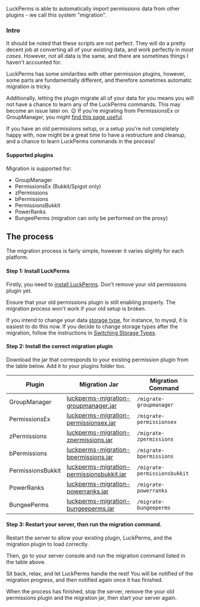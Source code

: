 LuckPerms is able to automatically import permissions data from other plugins - we call this system "migration".

### Intro
It should be noted that these scripts are not perfect. They will do a pretty decent job at converting all of your existing data, and work perfectly in *most cases*. However, not all data is the same, and there are sometimes things I haven't accounted for.

LuckPerms has some similarities with other permission plugins, however, some parts are fundamentally different, and therefore sometimes automatic migration is tricky.

Additionally, letting the plugin migrate all of your data for you means you will not have a chance to learn any of the LuckPerms commands. This may become an issue later on. 😉 If you're migrating from PermissionsEx or GroupManager, you might [find this page useful](GM-&-PEX-Command-Equivalents).

If you have an old permissions setup, or a setup you're not completely happy with, now might be a great time to have a restructure and cleanup, and a chance to learn LuckPerms commands in the process!


#### Supported plugins
Migration is supported for:

* GroupManager
* PermissionsEx (Bukkit/Spigot only)
* zPermissions
* bPermissions
* PermissionsBukkit
* PowerRanks
* BungeePerms (migration can only be performed on the proxy)

## The process
The migration process is fairly simple, however it varies slightly for each platform.

#### Step 1: Install LuckPerms

Firstly, you need to [install LuckPerms](Installation). Don't remove your old permissions plugin yet.

Ensure that your old permissions plugin is still enabling properly. The migration process won't work if your old setup is broken.

If you intend to change your data [storage type](Storage-types), for instance, to mysql, it is easiest to do this now. If you decide to change storage types after the migration, follow the instructions in [Switching Storage Types](Switching-storage-types).

#### Step 2: Install the correct migration plugin

Download the jar that corresponds to your existing permission plugin from the table below. Add it to your plugins folder too.

| Plugin            | Migration Jar                                                | Migration Command            |
| ----------------- | ------------------------------------------------------------ | ---------------------------- |
| GroupManager      | [luckperms-migration-groupmanager.jar](https://ci.lucko.me/job/luckperms-migration/lastSuccessfulBuild/artifact/groupmanager/build/libs/luckperms-migration-groupmanager.jar) | `/migrate-groupmanager`      |
| PermissionsEx     | [luckperms-migration-permissionsex.jar](https://ci.lucko.me/job/luckperms-migration/lastSuccessfulBuild/artifact/permissionsex/build/libs/luckperms-migration-permissionsex.jar) | `/migrate-permissionsex`     |
| zPermissions      | [luckperms-migration-zpermissions.jar](https://ci.lucko.me/job/luckperms-migration/lastSuccessfulBuild/artifact/zpermissions/build/libs/luckperms-migration-zpermissions.jar) | `/migrate-zpermissions`      |
| bPermissions      | [luckperms-migration-bpermissions.jar](https://ci.lucko.me/job/luckperms-migration/lastSuccessfulBuild/artifact/bpermissions/build/libs/luckperms-migration-bpermissions.jar) | `/migrate-bpermissions`      |
| PermissionsBukkit | [luckperms-migration-permissionsbukkit.jar](https://ci.lucko.me/job/luckperms-migration/lastSuccessfulBuild/artifact/permissionsbukkit/build/libs/luckperms-migration-permissionsbukkit.jar) | `/migrate-permissionsbukkit` |
| PowerRanks        | [luckperms-migration-powerranks.jar](https://ci.lucko.me/job/luckperms-migration/lastSuccessfulBuild/artifact/powerranks/build/libs/luckperms-migration-powerranks.jar) | `/migrate-powerranks`        |
| BungeePerms       | [luckperms-migration-bungeeperms.jar](https://ci.lucko.me/job/luckperms-migration/lastSuccessfulBuild/artifact/bungeeperms/build/libs/luckperms-migration-bungeeperms.jar) | `/migrate-bungeeperms`       |

#### Step 3: Restart your server, then run the migration command.

Restart the server to allow your existing plugin, LuckPerms, and the migration plugin to load correctly.

Then, go to your server console and run the migration command listed in the table above.

Sit back, relax, and let LuckPerms handle the rest! You will be notified of the migration progress, and then notified again once it has finished.

When the process has finished, stop the server, remove the your old permissions plugin and the migration jar, then start your server again.
